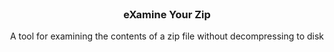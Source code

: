 <!-- Intro -->
<br />
<div align="center">
  <h3 align="center">eXamine Your Zip</h3>
  <p align="center">A tool for examining the contents of a zip file without decompressing to disk</p>
</div>
